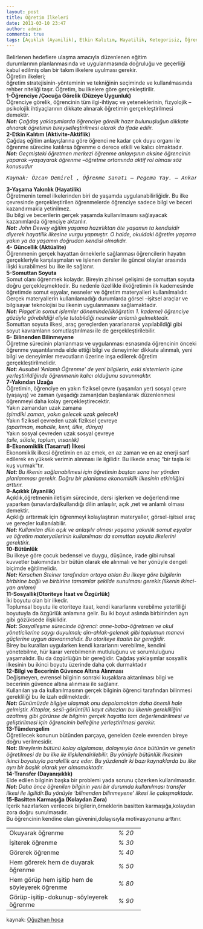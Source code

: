 ```yaml
---
layout: post
title: Öğretim İlkeleri
date: 2011-03-10 23:47
author: admin
comments: true
tags: [Açıklık (Ayanilik), Etkin Kalıtım, Hayatilik, Ketegorisiz, Öğrenciye Görelik, Yakından Uzağa]
---
```

<div>
<div>Belirlenen hedeflere ulaşma amacıyla düzenlenen eğitim durumlarının planlanmasında ve uygulanmasında doğruluğu ve geçerliği kabul edilmiş olan bir takım ilkelere uyulması gerekir.</div>
<div>Öğretim ilkeleri;</div>
<div>öğretim stratejisinin-yönteminin ve tekniğinin seçiminde ve kullanılmasında rehber niteliği taşır. Öğretim, bu ilkelere göre gerçekleştirilir.</div>
</div>
<div>
<div><strong>1-Öğrenciye /Çocuğa Görelik (Düzeye Uygunluk) </strong></div>
<div>Öğrenciye görelik, öğrencinin tüm ilgi-ihtiyaç ve yeteneklerinin, fizyolojik –psikolojik ihtiyaçlarının dikkate alınarak öğretimin gerçekleştirilmesi demektir.</div>
<div><strong><em>Not:</em></strong><em> </em><em>Çağdaş yaklaşımlarda öğrenciye görelik hazır bulunuşluğun dikkate alınarak </em><em>öğretimin bireyselleştirilmesi olarak da ifade edilir.</em></div>
</div>
<div>
<div><strong>2-Etkin Kalıtım (Aktivite-Aktiflik) </strong></div>
<div>Çağdaş eğitim anlayışlarına göre öğrenci ne kadar çok duyu organı ile öğrenme sürecine katılırsa öğrenme o derece etkili ve kalıcı olmaktadır.</div>
<div><strong><em>Not:</em></strong><em> </em><em>Geçmişteki öğretmen merkezi öğrenme anlayışının aksine öğrencinin yaparak –</em><em>yaşayarak öğrenme –öğretme ortamında aktif rol olması söz konusudur</em></div>
</div>
<pre><em>Kaynak: Özcan Demirel , Öğrenme Sanatı – Pegema Yay. – Ankara , 2006</em></pre>
<div>
<div><strong>3-Yaşama Yakınlık (Hayatilik) </strong></div>
<div>Öğretmenin temel ilkelerinden biri de yaşamda uygulanabilirliğidir. Bu ilke çevresinde gerçekleştirilen öğrenmelerde öğrenciye sadece bilgi ve beceri kazandırmakla yetinilmez.</div>
<div>Bu bilgi ve becerilerin gerçek yaşamda kullanılmasını sağlayacak kazanımlarda öğrenciye aktarılır.</div>
<div><strong><em>Not:</em></strong><em> </em><em>John Dewey eğitim yaşama hazırlıktan öte yaşamın ta kendisidir diyerek hayatilik ilkesine vurgu </em><em>yapmıştır. O halde, okuldaki öğretim yaşama yakın ya da yaşamın doğrudan kendisi olmalıdır. </em></div>
</div>
<div>
<div><strong>4- Güncellik (Aktüalite) </strong></div>
<div>Öğrenmenin gerçek hayattan örneklerle sağlanması öğrencilerin hayatın gerçekleriyle karşılaşmaları ve işlenen dersler ile güncel olaylar arasında ilişki kurabilmesi bu ilke ile sağlanır.</div>
</div>
<div>
<div><strong>5-Somuttan Soyuta </strong></div>
<div>Somut olanı öğrenmek kolaydır. Bireyin zihinsel gelişimi de somuttan soyuta doğru gerçekleşmektedir. Bu nedenle özellikle ilköğretimin ilk kademesinde öğretimde somut eşyalar, nesneler ve öğretim materyalleri kullanılmalıdır.</div>
<div>Gerçek materyallerin kullanılamadığı durumlarda görsel –işitsel araçlar ve bilgisayar teknolojisi bu ilkenin uygulanmasını sağlamaktadır.</div>
<div><strong><em>Not:</em></strong><em> </em><em>Piaget’in somut işlemler döneminde(ilköğretim 1. kademe) öğrenciye gözüyle </em><em>görebildiği eliyle tutabildiği nesneler anlamlı gelmektedir. </em></div>
<div>Somuttan soyuta ilkesi, araç gereçlerden yararlanarak yapılabildiği gibi soyut kavramların somutlaştırılması ile de gerçekleştirilebilir.</div>
</div>
<div>
<div><strong>6- Bilinenden Bilinmeyene </strong></div>
<div>Öğretme sürecinin planlanması ve uygulanması esnasında öğrencinin önceki öğrenme yaşantılarında elde ettiği bilgi ve deneyimler dikkate alınmalı, yeni bilgi ve deneyimler mevcutların üzerine inşa edilerek öğretim gerçekleştirilmelidir.</div>
<div><strong><em>Not: </em></strong><em>Ausubel ‘Anlamlı Öğrenme’ de yeni bilgilerin, eski sistemlerin içine </em><em>yerleştirildiğinde öğrenmenin kalıcı olduğunu savunmaktır. </em></div>
</div>
<div>
<div><strong>7-Yakından Uzağa </strong></div>
<div>Öğretimin, öğrenciye en yakın fiziksel çevre (yaşanılan yer) sosyal çevre (yaşayış) ve zaman (yaşadığı zaman)dan başlanılarak düzenlenmesi öğrenmeyi daha kolay gerçekleştirecektir.</div>
<div>Yakın zamandan uzak zamana</div>
<div><em>(şimdiki zaman, yakın gelecek uzak gelecek) </em></div>
<div>Yakın fiziksel çevreden uzak fiziksel çevreye  <em> </em></div>
<div><em>(apartman, mahalle, kent, ülke, dünya) </em></div>
<div>Yakın sosyal çevreden uzak sosyal çevreye<em> </em></div>
<div><em> (aile, sülale, toplum, insanlık) </em></div>
</div>
<div>
<div><strong>8-Ekonomiklik (Tasarruf) İlkesi </strong></div>
<div>Ekonomiklik ilkesi öğretimin en az emek, en az zaman ve en az enerji sarf edilerek en yüksek verimin alınması ile ilgilidir. Bu ilkede amaç “bir taşla iki kuş vurmak”tır.</div>
<div><strong><em>Not: </em></strong><em>Bu ilkenin sağlanabilmesi için öğretimin baştan sona her yönden planlanması </em><em>gerekir. Doğru bir planlama ekonomiklik ilkesinin etkinliğini arttırır. </em></div>
</div>
<div>
<div><strong>9-Açıklık (Ayanilik) </strong></div>
<div>Açıklık,öğretmenin iletişim sürecinde, dersi işlerken ve değerlendirme yaparken (sınavlarda)kullandığı dilin anlaşılır, açık ,net ve anlamlı olması demektir.</div>
<div>Açıklığı arttırmak için öğrenmeyi kolaylaştıran materyaller, görsel-işitsel araç ve gereçler kullanılabilir.</div>
<div><strong><em>Not: </em></strong><em>Kullanılan dilin açık ve anlaşılır olması yaşama yakınlık somut eşyalar ve öğretim </em><em>materyallerinin kullanılması da somuttan soyuta ilkelerini gerektirir. </em></div>
</div>
<div>
<div><strong>10-Bütünlük </strong></div>
<div>Bu ilkeye göre çocuk bedensel ve duygu, düşünce, irade gibi ruhsal kuvvetler bakımından bir bütün olarak ele alınmalı ve her yönüyle dengeli biçimde eğitilmelidir.</div>
<div><strong><em>Not: </em></strong><em>Kerschen Steiner tarafından ortaya atılan Bu ilkeye göre bilgilerin birbirine bağlı </em><em>ve birbirine tamamlar şekilde sunulması gerekir.(ilkenin ikinci-yan anlamı) </em></div>
</div>
<div>
<div><strong>11-Sosyallik(Otoriteye İtaat ve Özgürlük) </strong></div>
<div>İki boyutu olan bir ilkedir.</div>
<div>Toplumsal boyutu ile otoriteye itaat, kendi kararlarını verebilme yeterliliği boyutuyla da özgürlük anlamına gelir. Bu iki boyut aslında birbirinden ayrı gibi gözüksede ilişkilidir.</div>
<div><strong><em>Not: </em></strong><em>Sosyalleşme sürecinde öğrenci: anne-baba-öğretmen ve okul yöneticilerine saygı duyulmalı; </em><em>din-ahlak-gelenek gibi toplumun manevi güçlerine uygun davranmalıdır. Bu otoriteye itaatin bir </em><em>gereğidir.</em></div>
<div>Birey bu kuralları uygularken kendi kararlarını verebilme, kendini yönetebilme, hür karar verebilmenin mutluluğunu ve sorumluluğunu yaşamalıdır. Bu da özgürlüğün bir gereğidir. Çağdaş yaklaşımlar sosyallik ilkesinin bu ikinci boyutu üzerinde daha çok durmaktadır</div>
</div>
<div>
<div><strong>12-Bilgi ve Becerinin Güvence Altına Alınması </strong></div>
<div>Değişmeyen, evrensel bilginin sonraki kuşaklara aktarılması bilgi ve becerinin güvence altına alınması ile sağlanır.</div>
<div>Kullanılan ya da kullanılmasının gerçek bilginin öğrenci tarafından bilinmesi gerekliliği bu ile izah edilmektedir.</div>
<div><strong><em>Not: </em></strong><em>Günümüzde bilgiye ulaşmak onu depolamaktan daha önemli hale gelmiştir. </em><em>Kitaplar, sesli-görüntülü kayıt cihazları bu ilkenin gerekliliğini azaltmış gibi görünse de </em><em>bilginin gerçek hayatta tam değerlendirilmesi ve geliştirilmesi için öğrencinin belleğine </em><em>yerleştirilmesi gerekir. </em></div>
</div>
<div>
<div><strong>13-Tümdengelim </strong></div>
<div>Öğretilecek konunun bütünden parçaya, genelden özele evrenden bireye doğru verilmesidir.</div>
<div><strong>Not: </strong><em>Bireylerin bütünü kolay algılaması, dolayısıyla önce bütünün ve genelin </em><em>öğretilmesi de bu ilke ile ilişkilendirilebilir. Bu yönüyle bütünlük ilkesinin ikinci boyutuyla </em><em>paralellik arz eder. Bu yüzdendir ki bazı kaynaklarda bu ilke ayrı bir başlık olarak yer </em><em>almamaktadır. </em></div>
</div>
<div>
<div><strong>14-Transfer (Dayanışıklık) </strong></div>
<div>Elde edilen bilginin başka bir problemi yada sorunu çözerken kullanılmasıdır.</div>
<div><strong><em>Not: </em></strong><em>Daha önce öğrenilen bilginin yeni bir durumda kullanılması transfer ilkesi ile </em><em>ilgilidir.Bu yönüyle ‘bilinenden bilinmeyene’ ilkesi ile çakışmaktadır. </em></div>
</div>
<div>
<div><strong>15-Basitten Karmaşığa (Kolaydan Zora) </strong></div>
<div>İçerik hazırlarken verilecek bilgilerin,örneklerin basitten karmaşığa,kolaydan zora doğru sunulmasıdır.</div>
<div>Bu öğrencinin kendine olan güvenini,dolayısıyla motivasyonunu arttırır.</div>
</div>
<table dir="ltr" width="324" cellspacing="0" cellpadding="0">
<tbody>
<tr>
<td width="272" height="19">
<div>Okuyarak öğrenme</div></td>
<td width="52" height="19">
<div><em>% 20</em></div></td>
</tr>
<tr>
<td width="272" height="19">
<div>İşiterek öğrenme</div></td>
<td width="52" height="19">
<div><em>% 30</em></div></td>
</tr>
<tr>
<td width="272" height="19">
<div>Görerek öğrenme</div></td>
<td width="52" height="19">
<div><em>% 40</em></div></td>
</tr>
<tr>
<td width="272" height="19">
<div>Hem görerek hem de duyarak öğrenme</div></td>
<td width="52" height="19">
<div><em>% 50</em></div></td>
</tr>
<tr>
<td width="272" height="19">
<div>Hem görüp hem işitip hem de söyleyerek öğrenme</div></td>
<td width="52" height="19">
<div><em>% 80</em></div></td>
</tr>
<tr>
<td width="272" height="19">
<div>Görüp-işitip-dokunup-söyleyerek öğrenme</div></td>
<td width="52" height="19">
<div><em>% 90</em></div></td>
</tr>
</tbody>
</table>
kaynak: <a href="http://www.oguzhanhoca.com/" target="_blank">Oğuzhan hoca</a>
